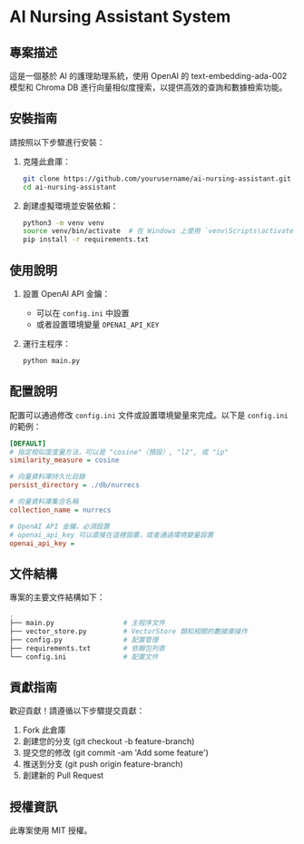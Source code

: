 # AI Nursing Assistant System

## 專案描述
這是一個基於 AI 的護理助理系統，使用 OpenAI 的 text-embedding-ada-002 模型和 Chroma DB 進行向量相似度搜索，以提供高效的查詢和數據檢索功能。

## 安裝指南
請按照以下步驟進行安裝：

1. 克隆此倉庫：
    ```bash
    git clone https://github.com/yourusername/ai-nursing-assistant.git
    cd ai-nursing-assistant
    ```

2. 創建虛擬環境並安裝依賴：
    ```bash
    python3 -m venv venv
    source venv/bin/activate  # 在 Windows 上使用 `venv\Scripts\activate`
    pip install -r requirements.txt
    ```

## 使用說明
1. 設置 OpenAI API 金鑰：
    - 可以在 `config.ini` 中設置
    - 或者設置環境變量 `OPENAI_API_KEY`

2. 運行主程序：
    ```bash
    python main.py
    ```

## 配置說明
配置可以通過修改 `config.ini` 文件或設置環境變量來完成。以下是 `config.ini` 的範例：

```ini
[DEFAULT]
# 指定相似度度量方法，可以是 "cosine"（預設）, "l2", 或 "ip"
similarity_measure = cosine

# 向量資料庫持久化目錄
persist_directory = ./db/nurrecs

# 向量資料庫集合名稱
collection_name = nurrecs

# OpenAI API 金鑰，必須設置
# openai_api_key 可以直接在這裡設置，或者通過環境變量設置
openai_api_key = 
```

## 文件結構
專案的主要文件結構如下：
```bash
.
├── main.py                 # 主程序文件
├── vector_store.py         # VectorStore 類和相關的數據庫操作
├── config.py               # 配置管理
├── requirements.txt        # 依賴包列表
└── config.ini              # 配置文件
```

## 貢獻指南
歡迎貢獻！請遵循以下步驟提交貢獻：

1. Fork 此倉庫
2. 創建您的分支 (git checkout -b feature-branch)
3. 提交您的修改 (git commit -am 'Add some feature')
4. 推送到分支 (git push origin feature-branch)
5. 創建新的 Pull Request

## 授權資訊
此專案使用 MIT 授權。

